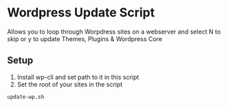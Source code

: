 # Wordpress Update Script

Allows you to loop through Worpdress sites on a webserver and select N to skip or y to update Themes, Plugins & Wordpress Core

## Setup

1. Install wp-cli and set path to it in this script
2. Set the root of your sites in the script


```
update-wp.sh
```


